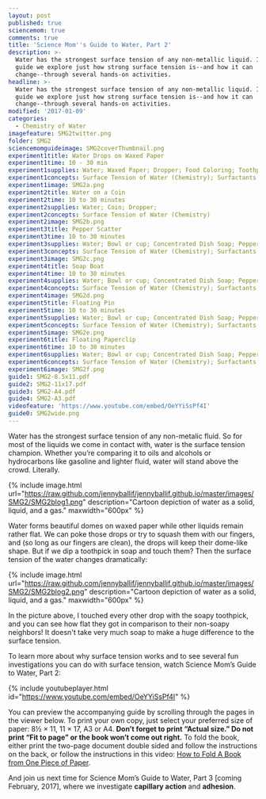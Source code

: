 ```yaml
---
layout: post
published: true
sciencemom: true
comments: true
title: 'Science Mom''s Guide to Water, Part 2'
description: >-
  Water has the strongest surface tension of any non-metallic liquid. In this
  guide we explore just how strong surface tension is--and how it can
  change--through several hands-on activities.
headline: >-
  Water has the strongest surface tension of any non-metallic liquid. In this
  guide we explore just how strong surface tension is--and how it can
  change--through several hands-on activities.
modified: '2017-01-09'
categories:
  - Chemistry of Water
imagefeature: SMG2twitter.png
folder: SMG2
sciencemomguideimage: SMG2coverThumbnail.png
experiment1title: Water Drops on Waxed Paper
experiment1time: 10 - 30 min
experiment1supplies: Water; Waxed Paper; Dropper; Food Coloring; Toothpick; Soap;
experiment1concepts: Surface Tension of Water (Chemistry); Surfactants (Chemistry)
experiment1image: SMG2a.png
experiment2title: Water on a Coin
experiment2time: 10 to 30 minutes
experiment2supplies: Water; Coin; Dropper;
experiment2concepts: Surface Tension of Water (Chemistry)
experiment2image: SMG2b.png
experiment3title: Pepper Scatter
experiment3time: 10 to 30 minutes
experiment3supplies: Water; Bowl or cup; Concentrated Dish Soap; Pepper
experiment3concepts: Surface Tension of Water (Chemistry); Surfactants (Chemistry)
experiment3image: SMG2c.png
experiment4title: Soap Boat
experiment4time: 10 to 30 minutes
experiment4supplies: Water; Bowl or cup; Concentrated Dish Soap; Pepper
experiment4concepts: Surface Tension of Water (Chemistry); Surfactants (Chemistry)
experiment4image: SMG2d.png
experiment5title: Floating Pin
experiment5time: 10 to 30 minutes
experiment5supplies: Water; Bowl or cup; Concentrated Dish Soap; Pepper
experiment5concepts: Surface Tension of Water (Chemistry); Surfactants (Chemistry)
experiment5image: SMG2e.png
experiment6title: Floating Paperclip
experiment6time: 10 to 30 minutes
experiment6supplies: Water; Bowl or cup; Concentrated Dish Soap; Pepper
experiment6concepts: Surface Tension of Water (Chemistry); Surfactants (Chemistry)
experiment6image: SMG2f.png
guide1: SMG2-8.5x11.pdf
guide2: SMG2-11x17.pdf
guide3: SMG2-A4.pdf
guide4: SMG2-A3.pdf
videofeature: 'https://www.youtube.com/embed/OeYYiSsPf4I'
guide0: SMG2wide.png
---
```


Water has the strongest surface tension of any non-metalic fluid. So for most of the liquids we come in contact with, water is the surface tension champion. Whether you’re comparing it to oils and alcohols or hydrocarbons like gasoline and lighter fluid, water will stand above the crowd. Literally.

{% include image.html url="https://raw.github.com/jennyballif/jennyballif.github.io/master/images/SMG2/SMG2blog1.png" description="Cartoon depiction of water as a solid, liquid, and a gas." maxwidth="600px" %}

Water forms beautiful domes on waxed paper while other liquids remain rather flat. We can poke those drops or try to squash them with our fingers, and (so long as our fingers are clean), the drops will keep their dome-like shape. But if we dip a toothpick in soap and touch them? Then the surface tension of the water changes dramatically:

{% include image.html url="https://raw.github.com/jennyballif/jennyballif.github.io/master/images/SMG2/SMG2blog2.png" description="Cartoon depiction of water as a solid, liquid, and a gas." maxwidth="600px" %}

In the picture above, I touched every other drop with the soapy toothpick, and you can see how flat they got in comparison to their non-soapy neighbors! It doesn't take very much soap to make a huge difference to the surface tension.

To learn more about why surface tension works and to see several fun investigations you can do with surface tension, watch Science Mom’s Guide to Water, Part 2:


{% include youtubeplayer.html id="https://www.youtube.com/embed/OeYYiSsPf4I" %}

You can preview the accompanying guide by scrolling through the pages in the viewer below. To print your own copy, just select your preferred size of paper: 8½ &times; 11, 11 &times; 17, A3 or A4. __Don’t forget to print “Actual size.” Do not print “Fit to page” or the book won’t come out right.__ To fold the book, either print the two-page document double sided and follow the instructions on the back, or follow the instructions in this video: [How to Fold A Book from One Piece of Paper](https://www.youtube.com/watch?v=E0sS59oMBe0&t=3s).

And join us next time for Science Mom’s Guide to Water, Part 3 [coming February, 2017], where we investigate **capillary action** and **adhesion**.
